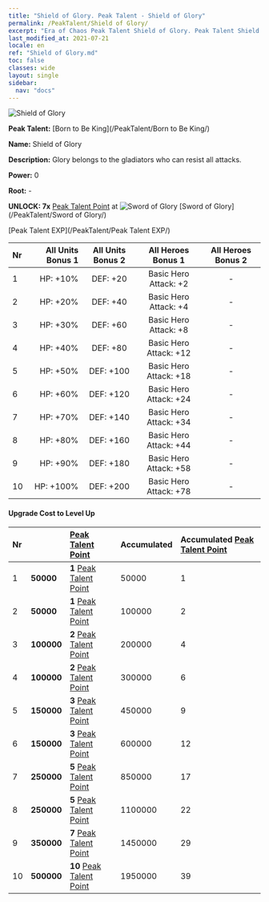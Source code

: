 ```yaml
---
title: "Shield of Glory. Peak Talent - Shield of Glory"
permalink: /PeakTalent/Shield of Glory/
excerpt: "Era of Chaos Peak Talent Shield of Glory. Peak Talent Shield of Glory. Shield of Glory"
last_modified_at: 2021-07-21
locale: en
ref: "Shield of Glory.md"
toc: false
classes: wide
layout: single
sidebar:
  nav: "docs"
---
```


  ![Shield of Glory](/images/pt/talent_4202.png)

  **Peak Talent:** [Born to Be King](/PeakTalent/Born to Be King/)

  **Name:** Shield of Glory

  **Description:** Glory belongs to the gladiators who can resist all attacks.

  **Power:** 0

  **Root:** -

  **UNLOCK: 7x** [Peak Talent Point](/Items/con_934/) at ![Sword of Glory](/images/pt/talent_4201.png) [Sword of Glory](/PeakTalent/Sword of Glory/)

  [Peak Talent EXP](/PeakTalent/Peak Talent EXP/)

  | Nr | All Units Bonus 1 | All Units Bonus 2 | All Heroes Bonus 1 | All Heroes Bonus 2 |
  |:---|--------------:|:-------------:|:-------------:|:-------------:|
  | 1 | HP: +10% | DEF: +20 | Basic Hero Attack: +2 | - |
  | 2 | HP: +20% | DEF: +40 | Basic Hero Attack: +4 | - |
  | 3 | HP: +30% | DEF: +60 | Basic Hero Attack: +8 | - |
  | 4 | HP: +40% | DEF: +80 | Basic Hero Attack: +12 | - |
  | 5 | HP: +50% | DEF: +100 | Basic Hero Attack: +18 | - |
  | 6 | HP: +60% | DEF: +120 | Basic Hero Attack: +24 | - |
  | 7 | HP: +70% | DEF: +140 | Basic Hero Attack: +34 | - |
  | 8 | HP: +80% | DEF: +160 | Basic Hero Attack: +44 | - |
  | 9 | HP: +90% | DEF: +180 | Basic Hero Attack: +58 | - |
  | 10 | HP: +100% | DEF: +200 | Basic Hero Attack: +78 | - |


#### Upgrade Cost to Level Up

  | Nr | <i class="fas fa-coins"/> | [Peak Talent Point](/Items/con_934/) | Accumulated <i class="fas fa-coins"/> | Accumulated [Peak Talent Point](/Items/con_934/) |
  |:---|:--------------|:-------------|:-------------|:-------------|
  | 1 | **50000** | **1** [Peak Talent Point](/Items/con_934/) | 50000 | 1 |
  | 2 | **50000** | **1** [Peak Talent Point](/Items/con_934/) | 100000 | 2 |
  | 3 | **100000** | **2** [Peak Talent Point](/Items/con_934/) | 200000 | 4 |
  | 4 | **100000** | **2** [Peak Talent Point](/Items/con_934/) | 300000 | 6 |
  | 5 | **150000** | **3** [Peak Talent Point](/Items/con_934/) | 450000 | 9 |
  | 6 | **150000** | **3** [Peak Talent Point](/Items/con_934/) | 600000 | 12 |
  | 7 | **250000** | **5** [Peak Talent Point](/Items/con_934/) | 850000 | 17 |
  | 8 | **250000** | **5** [Peak Talent Point](/Items/con_934/) | 1100000 | 22 |
  | 9 | **350000** | **7** [Peak Talent Point](/Items/con_934/) | 1450000 | 29 |
  | 10 | **500000** | **10** [Peak Talent Point](/Items/con_934/) | 1950000 | 39 |
